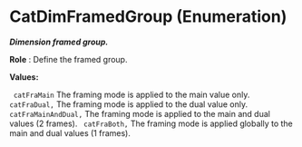 # CatDimFramedGroup (Enumeration)

**_Dimension framed group._**

**Role** : Define the framed group.

**Values:**

` catFraMain`      The framing mode is applied to the main value only.
` catFraDual,`      The framing mode is applied to the dual value only.
` catFraMainAndDual,`      The framing mode is applied to the main and dual values (2 frames).
` catFraBoth,`      The framing mode is applied globally to the main and dual values (1 frames).